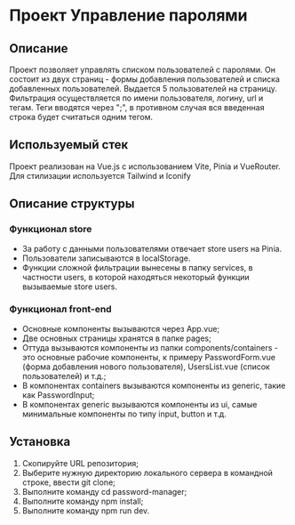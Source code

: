 <h1>Проект Управление паролями</h1>
<h2>Описание</h2>
<p>Проект позволяет управлять списком пользователей с паролями. Он состоит из двух страниц - формы добавления пользователей и списка добавленных пользователей. 
Выдается 5 пользователей на страницу. 
Фильтрация осуществляется по имени пользователя, логину, url и тегам.
Теги вводятся через ";", в противном случая вся введенная строка будет считаться одним тегом.</p>

<h2>Используемый стек</h2>
<p>Проект реализован на Vue.js с использованием Vite, Pinia и VueRouter. Для стилизации используется Tailwind и Iconify</p>

<h2>Описание структуры</h2>
<p>
  <h3>Функционал store</h3>
  <ul>
      <li>За работу с данными пользователями отвечает store users на Pinia. </li>
      <li>Пользователи записываются в localStorage. </li>
      <li>Функции сложной фильтрации вынесены в папку services, в частности users, в которой находяться некоторый функции вызываемые store users.</li>
  </ul>
  <h3>Функционал front-end</h3>
  <ul>
      <li>Основные компоненты вызываются через App.vue; </li>
      <li>Две основных страницы хранятся в папке pages; </li>
      <li>Оттуда вызываются компоненты из папки components/containers - это основные рабочие компоненты, к примеру PasswordForm.vue (форма добавления нового пользователя), UsersList.vue (список пользователей) и т.д.; </li>
      <li>В компонентах containers вызываются компоненты из generic, такие как PasswordInput;</li>
      <li>В компонентах generic вызываются компоненты из ui, самые минимальные компоненты по типу input, button и т.д.</li>
  </ul>
  <h2>Установка</h2>
  <p>
    <ol>
        <li> Скопируйте URL репозитория; </li>
        <li> Выберите нужную директорию локального сервера в командной строке, ввести git clone; </li>
        <li> Выполните команду cd password-manager; </li>
        <li> Выполните команду npm install; </li>
        <li> Выполните команду npm run dev. </li> 
    </ol>

  </p>
